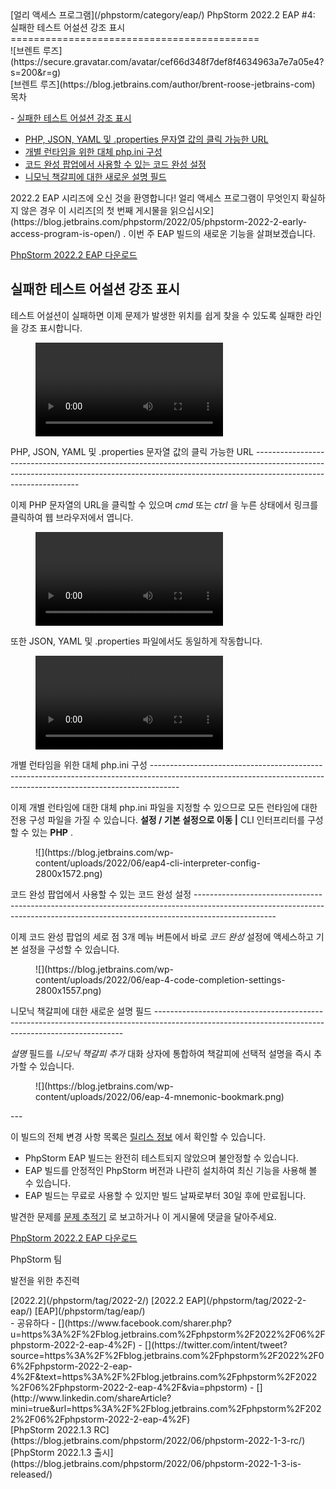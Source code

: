 <div class="content">[얼리 액세스 프로그램](/phpstorm/category/eap/) PhpStorm 2022.2 EAP #4: 실패한 테스트 어설션 강조 표시 
===========================================

<div class="post-info">![브렌트 루즈](https://secure.gravatar.com/avatar/cef66d348f7def8f4634963a7e7a05e4?s=200&r=g)<div class="post-info__text"> [브렌트 루즈](https://blog.jetbrains.com/author/brent-roose-jetbrains-com) <time class="publish-date" data-day="20" data-month="06" data-year="2022" datetime="2022-06-20"></time></div></div><div class="ez-toc-v2_0_17 counter-hierarchy ez-toc-transparent" id="ez-toc-container"><div class="ez-toc-title-container"> 목차

 <span class="ez-toc-title-toggle"><a class="ez-toc-pull-right ez-toc-btn ez-toc-btn-xs ez-toc-btn-default ez-toc-toggle" style="display: none;"></a></span> </div><nav>- [실패한 테스트 어설션 강조 표시](#Highlighting_failed_test_assertions "실패한 테스트 어설션 강조 표시")
- [PHP, JSON, YAML 및 .properties 문자열 값의 클릭 가능한 URL](#Clickable_URLs_in_PHP_JSON_YAML_and_properties_string_values "PHP, JSON, YAML 및 .properties 문자열 값의 클릭 가능한 URL")
- [개별 런타임을 위한 대체 php.ini 구성](#Alternative_phpini_configuration_for_individual_runtimes "개별 런타임을 위한 대체 php.ini 구성")
- [코드 완성 팝업에서 사용할 수 있는 코드 완성 설정](#Code_Completion_settings_available_from_the_code_completion_popup "코드 완성 팝업에서 사용할 수 있는 코드 완성 설정")
- [니모닉 책갈피에 대한 새로운 설명 필드](#New_Description_field_for_mnemonic_bookmarks "니모닉 책갈피에 대한 새로운 설명 필드")

</nav></div> 2022.2 EAP 시리즈에 오신 것을 환영합니다! 얼리 액세스 프로그램이 무엇인지 확실하지 않은 경우 이 시리즈[의 첫 번째 게시물을 읽으십시오](https://blog.jetbrains.com/phpstorm/2022/05/phpstorm-2022-2-early-access-program-is-open/) . 이번 주 EAP 빌드의 새로운 기능을 살펴보겠습니다.

 [PhpStorm 2022.2 EAP 다운로드](https://www.jetbrains.com/phpstorm/nextversion)

<span class="ez-toc-section" id="Highlighting_failed_test_assertions"></span> 실패한 테스트 어설션 강조 표시<span class="ez-toc-section-end"></span>
---------------------------------------------------------------------------------------------------------------------------------------

 테스트 어설션이 실패하면 이제 문제가 발생한 위치를 쉽게 찾을 수 있도록 실패한 라인을 강조 표시합니다.

<figure class="wp-block-video"><video autoplay="" controls="" loop="" src="https://blog.jetbrains.com/wp-content/uploads/2022/06/eap-4-failed-test-highlight_1.mp4"></video></figure><span class="ez-toc-section" id="Clickable_URLs_in_PHP_JSON_YAML_and_properties_string_values"></span> PHP, JSON, YAML 및 .properties 문자열 값의 클릭 가능한 URL<span class="ez-toc-section-end"></span>
----------------------------------------------------------------------------------------------------------------------------------------------------------------------------------------------

 이제 PHP 문자열의 URL을 클릭할 수 있으며 *cmd* 또는 *ctrl* 을 누른 상태에서 링크를 클릭하여 웹 브라우저에서 엽니다.

<figure class="wp-block-video"><video autoplay="" controls="" loop="" src="https://blog.jetbrains.com/wp-content/uploads/2022/06/eap-4-clickable-text.mp4"></video></figure> 또한 JSON, YAML 및 .properties 파일에서도 동일하게 작동합니다.

<figure class="wp-block-video"><video autoplay="" controls="" loop="" src="https://blog.jetbrains.com/wp-content/uploads/2022/06/eap-4-json-url.mp4"></video></figure><span class="ez-toc-section" id="Alternative_phpini_configuration_for_individual_runtimes"></span> 개별 런타임을 위한 대체 php.ini 구성<span class="ez-toc-section-end"></span>
-------------------------------------------------------------------------------------------------------------------------------------------------------------------

 이제 개별 런타임에 대한 대체 php.ini 파일을 지정할 수 있으므로 모든 런타임에 대한 전용 구성 파일을 가질 수 있습니다. **설정 / 기본 설정으로 이동 |** CLI 인터프리터를 구성할 수 있는 **PHP** .

<figure class="wp-block-image size-large">![](https://blog.jetbrains.com/wp-content/uploads/2022/06/eap4-cli-interpreter-config-2800x1572.png)</figure><span class="ez-toc-section" id="Code_Completion_settings_available_from_the_code_completion_popup"></span> 코드 완성 팝업에서 사용할 수 있는 코드 완성 설정<span class="ez-toc-section-end"></span>
--------------------------------------------------------------------------------------------------------------------------------------------------------------------------------

 이제 코드 완성 팝업의 세로 점 3개 메뉴 버튼에서 바로 *코드 완성* 설정에 액세스하고 기본 설정을 구성할 수 있습니다.

<figure class="wp-block-image size-large">![](https://blog.jetbrains.com/wp-content/uploads/2022/06/eap-4-code-completion-settings-2800x1557.png)</figure><span class="ez-toc-section" id="New_Description_field_for_mnemonic_bookmarks"></span> 니모닉 책갈피에 대한 새로운 설명 필드<span class="ez-toc-section-end"></span>
----------------------------------------------------------------------------------------------------------------------------------------------------

 *설명* 필드를 *니모닉 책갈피 추가* 대화 상자에 통합하여 책갈피에 선택적 설명을 즉시 추가할 수 있습니다.

<figure class="wp-block-image size-full">![](https://blog.jetbrains.com/wp-content/uploads/2022/06/eap-4-mnemonic-bookmark.png)</figure>---

 이 빌드의 전체 변경 사항 목록은 [릴리스 정보](https://youtrack.jetbrains.com/articles/WI-A-231735993/PhpStorm-20222-EAP-4-222304813-build-Release-Notes) 에서 확인할 수 있습니다.

- PhpStorm EAP 빌드는 완전히 테스트되지 않았으며 불안정할 수 있습니다.
- EAP 빌드를 안정적인 PhpStorm 버전과 나란히 설치하여 최신 기능을 사용해 볼 수 있습니다.
- EAP 빌드는 무료로 사용할 수 있지만 빌드 날짜로부터 30일 후에 만료됩니다.

 발견한 문제를 [문제 추적기](https://youtrack.jetbrains.com/issues/WI) 로 보고하거나 이 게시물에 댓글을 달아주세요.

 [PhpStorm 2022.2 EAP 다운로드](https://www.jetbrains.com/phpstorm/nextversion)

 PhpStorm 팀

 발전을 위한 추진력

<div class="content__row"><div class="tag-list"> [2022.2](/phpstorm/tag/2022-2/) [2022.2 EAP](/phpstorm/tag/2022-2-eap/) [EAP](/phpstorm/tag/eap/)</div>- <span>공유하다</span>
- [](https://www.facebook.com/sharer.php?u=https%3A%2F%2Fblog.jetbrains.com%2Fphpstorm%2F2022%2F06%2Fphpstorm-2022-2-eap-4%2F)
- [](https://twitter.com/intent/tweet?source=https%3A%2F%2Fblog.jetbrains.com%2Fphpstorm%2F2022%2F06%2Fphpstorm-2022-2-eap-4%2F&text=https%3A%2F%2Fblog.jetbrains.com%2Fphpstorm%2F2022%2F06%2Fphpstorm-2022-2-eap-4%2F&via=phpstorm)
- [](http://www.linkedin.com/shareArticle?mini=true&url=https%3A%2F%2Fblog.jetbrains.com%2Fphpstorm%2F2022%2F06%2Fphpstorm-2022-2-eap-4%2F)

</div><div class="content__pagination"> [PhpStorm 2022.1.3 RC](https://blog.jetbrains.com/phpstorm/2022/06/phpstorm-2022-1-3-rc/) [PhpStorm 2022.1.3 출시](https://blog.jetbrains.com/phpstorm/2022/06/phpstorm-2022-1-3-is-released/)</div></div><div class="container comments-container"><div class="content"><div id="remark42"></div></div></div>